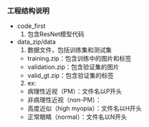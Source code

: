 ### 工程结构说明
- code_first
  1. 包含ResNet模型代码
- data_zip/data
  1. 数据文件，包括训练集和测试集
  - training.zip：包含训练中的图片和标签
  - validation.zip：包含验证集的图片
  - valid_gt.zip：包含验证集的标签
  2. ex:
  - 病理性近视（PM）：文件名以P开头
  - 非病理性近视（non-PM）：
  - 高度近似（high myopia）：文件名以H开头
  - 正常眼睛（normal）：文件名以N开头
